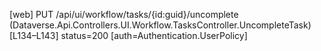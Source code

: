 [web] PUT /api/ui/workflow/tasks/{id:guid}/uncomplete  (Dataverse.Api.Controllers.UI.Workflow.TasksController.UncompleteTask)  [L134–L143] status=200 [auth=Authentication.UserPolicy]

